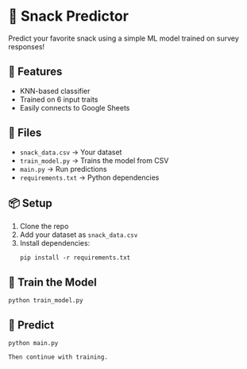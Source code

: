# 🍿 Snack Predictor

Predict your favorite snack using a simple ML model trained on survey responses!

## 🔧 Features
- KNN-based classifier
- Trained on 6 input traits
- Easily connects to Google Sheets

## 📁 Files
- `snack_data.csv` → Your dataset
- `train_model.py` → Trains the model from CSV
- `main.py` → Run predictions
- `requirements.txt` → Python dependencies

## 📦 Setup
1. Clone the repo
2. Add your dataset as `snack_data.csv`
3. Install dependencies:
   ```
   pip install -r requirements.txt
   ```

## 🚀 Train the Model
```
python train_model.py
```

## 🎯 Predict
```
python main.py

Then continue with training.
